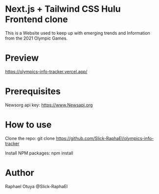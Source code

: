 # Next.js + Tailwind CSS Hulu Frontend clone
This is a Website used to keep up with emerging trends and Information from the 2021 Olympic Games.

# Preview
https://olympics-info-tracker.vercel.app/

# Prerequisites
Newsorg api key: https://www.Newsapi.org

# How to use
Clone the repo: git clone https://github.com/Slick-RaphaEl/olympics-info-tracker

Install NPM packages: 
    npm install

# Author
Raphael Otuya @Slick-RaphaEl
